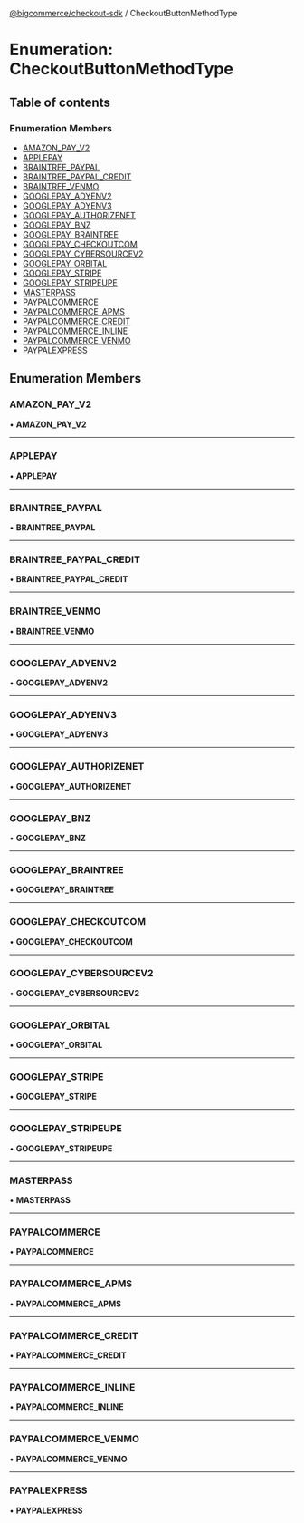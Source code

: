 [@bigcommerce/checkout-sdk](../README.md) / CheckoutButtonMethodType

# Enumeration: CheckoutButtonMethodType

## Table of contents

### Enumeration Members

- [AMAZON_PAY_V2](CheckoutButtonMethodType.md#amazon_pay_v2)
- [APPLEPAY](CheckoutButtonMethodType.md#applepay)
- [BRAINTREE_PAYPAL](CheckoutButtonMethodType.md#braintree_paypal)
- [BRAINTREE_PAYPAL_CREDIT](CheckoutButtonMethodType.md#braintree_paypal_credit)
- [BRAINTREE_VENMO](CheckoutButtonMethodType.md#braintree_venmo)
- [GOOGLEPAY_ADYENV2](CheckoutButtonMethodType.md#googlepay_adyenv2)
- [GOOGLEPAY_ADYENV3](CheckoutButtonMethodType.md#googlepay_adyenv3)
- [GOOGLEPAY_AUTHORIZENET](CheckoutButtonMethodType.md#googlepay_authorizenet)
- [GOOGLEPAY_BNZ](CheckoutButtonMethodType.md#googlepay_bnz)
- [GOOGLEPAY_BRAINTREE](CheckoutButtonMethodType.md#googlepay_braintree)
- [GOOGLEPAY_CHECKOUTCOM](CheckoutButtonMethodType.md#googlepay_checkoutcom)
- [GOOGLEPAY_CYBERSOURCEV2](CheckoutButtonMethodType.md#googlepay_cybersourcev2)
- [GOOGLEPAY_ORBITAL](CheckoutButtonMethodType.md#googlepay_orbital)
- [GOOGLEPAY_STRIPE](CheckoutButtonMethodType.md#googlepay_stripe)
- [GOOGLEPAY_STRIPEUPE](CheckoutButtonMethodType.md#googlepay_stripeupe)
- [MASTERPASS](CheckoutButtonMethodType.md#masterpass)
- [PAYPALCOMMERCE](CheckoutButtonMethodType.md#paypalcommerce)
- [PAYPALCOMMERCE_APMS](CheckoutButtonMethodType.md#paypalcommerce_apms)
- [PAYPALCOMMERCE_CREDIT](CheckoutButtonMethodType.md#paypalcommerce_credit)
- [PAYPALCOMMERCE_INLINE](CheckoutButtonMethodType.md#paypalcommerce_inline)
- [PAYPALCOMMERCE_VENMO](CheckoutButtonMethodType.md#paypalcommerce_venmo)
- [PAYPALEXPRESS](CheckoutButtonMethodType.md#paypalexpress)

## Enumeration Members

### AMAZON\_PAY\_V2

• **AMAZON\_PAY\_V2**

___

### APPLEPAY

• **APPLEPAY**

___

### BRAINTREE\_PAYPAL

• **BRAINTREE\_PAYPAL**

___

### BRAINTREE\_PAYPAL\_CREDIT

• **BRAINTREE\_PAYPAL\_CREDIT**

___

### BRAINTREE\_VENMO

• **BRAINTREE\_VENMO**

___

### GOOGLEPAY\_ADYENV2

• **GOOGLEPAY\_ADYENV2**

___

### GOOGLEPAY\_ADYENV3

• **GOOGLEPAY\_ADYENV3**

___

### GOOGLEPAY\_AUTHORIZENET

• **GOOGLEPAY\_AUTHORIZENET**

___

### GOOGLEPAY\_BNZ

• **GOOGLEPAY\_BNZ**

___

### GOOGLEPAY\_BRAINTREE

• **GOOGLEPAY\_BRAINTREE**

___

### GOOGLEPAY\_CHECKOUTCOM

• **GOOGLEPAY\_CHECKOUTCOM**

___

### GOOGLEPAY\_CYBERSOURCEV2

• **GOOGLEPAY\_CYBERSOURCEV2**

___

### GOOGLEPAY\_ORBITAL

• **GOOGLEPAY\_ORBITAL**

___

### GOOGLEPAY\_STRIPE

• **GOOGLEPAY\_STRIPE**

___

### GOOGLEPAY\_STRIPEUPE

• **GOOGLEPAY\_STRIPEUPE**

___

### MASTERPASS

• **MASTERPASS**

___

### PAYPALCOMMERCE

• **PAYPALCOMMERCE**

___

### PAYPALCOMMERCE\_APMS

• **PAYPALCOMMERCE\_APMS**

___

### PAYPALCOMMERCE\_CREDIT

• **PAYPALCOMMERCE\_CREDIT**

___

### PAYPALCOMMERCE\_INLINE

• **PAYPALCOMMERCE\_INLINE**

___

### PAYPALCOMMERCE\_VENMO

• **PAYPALCOMMERCE\_VENMO**

___

### PAYPALEXPRESS

• **PAYPALEXPRESS**
